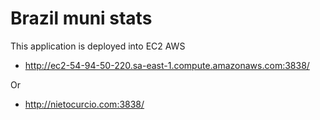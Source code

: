# Brazil muni stats

This application is deployed into EC2 AWS

- http://ec2-54-94-50-220.sa-east-1.compute.amazonaws.com:3838/

Or

- http://nietocurcio.com:3838/
